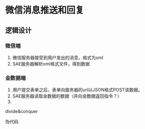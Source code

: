 # 微信消息推送和回复


## 逻辑设计

### 微信端
1. 微信服务器接受到用户发出的消息，格式为xml
2. SAE服务器解析xml格式文件，得到数据



### 金数据端
1. 用户提交表单之后，表单向服务器的url以JSON格式POST该数据。
2. SAE服务器读取金数据的数据（并向金数据返回指令？）
3. 









divide&conquer






伪代码


